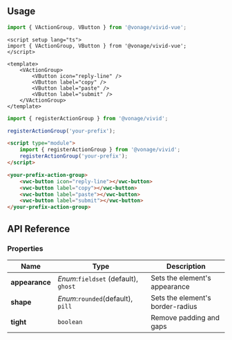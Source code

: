 ## Usage

<vwc-tabs gutters="none">
<vwc-tab label="Vue"></vwc-tab>
<vwc-tab-panel>

```js
import { VActionGroup, VButton } from '@vonage/vivid-vue';
```

```vue preview
<script setup lang="ts">
import { VActionGroup, VButton } from '@vonage/vivid-vue';
</script>

<template>
	<VActionGroup>
		<VButton icon="reply-line" />
		<VButton label="copy" />
		<VButton label="paste" />
		<VButton label="submit" />
	</VActionGroup>
</template>
```

</vwc-tab-panel>
<vwc-tab label="Web Component"></vwc-tab>
<vwc-tab-panel>

```js
import { registerActionGroup } from '@vonage/vivid';

registerActionGroup('your-prefix');
```

```html preview
<script type="module">
	import { registerActionGroup } from '@vonage/vivid';
	registerActionGroup('your-prefix');
</script>

<your-prefix-action-group>
	<vwc-button icon="reply-line"></vwc-button>
	<vwc-button label="copy"></vwc-button>
	<vwc-button label="paste"></vwc-button>
	<vwc-button label="submit"></vwc-button>
</your-prefix-action-group>
```

</vwc-tab-panel>
</vwc-tabs>

## API Reference

### Properties

<div class="table-wrapper">

| Name           | Type                                 | Description                      |
| -------------- | ------------------------------------ | -------------------------------- |
| **appearance** | _Enum_:`fieldset` (default), `ghost` | Sets the element's appearance    |
| **shape**      | _Enum_:`rounded`(default), `pill`    | Sets the element's border-radius |
| **tight**      | `boolean`                            | Remove padding and gaps          |

</div>
